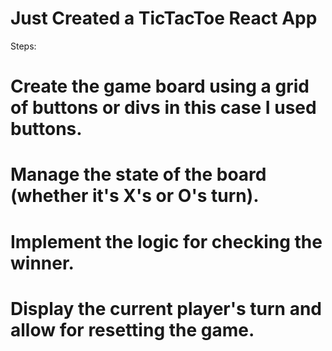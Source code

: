 # Just Created a TicTacToe React App
Steps:
# Create the game board using a grid of buttons or divs in this case I used buttons.
# Manage the state of the board (whether it's X's or O's turn).
# Implement the logic for checking the winner.
# Display the current player's turn and allow for resetting the game.
